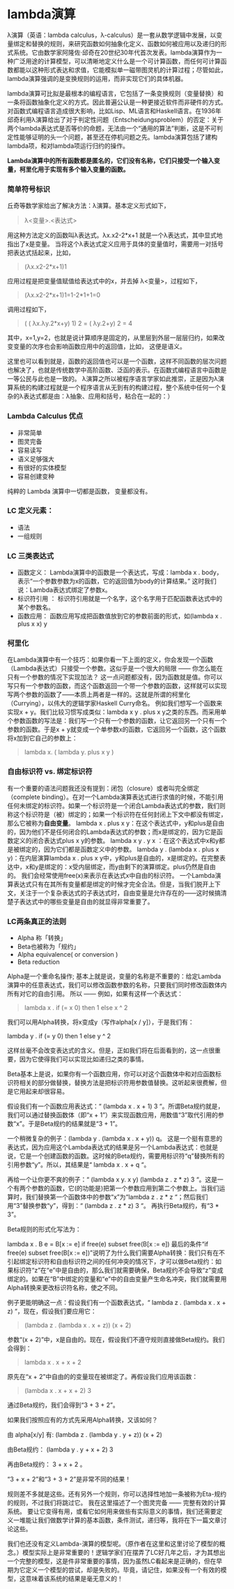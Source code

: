 # lambda演算

λ演算（英语：lambda calculus，λ-calculus）是一套从数学逻辑中发展，以变量绑定和替换的规则，来研究函数如何抽象化定义、函数如何被应用以及递归的形式系统。它由数学家阿隆佐·邱奇在20世纪30年代首次发表。lambda演算作为一种广泛用途的计算模型，可以清晰地定义什么是一个可计算函数，而任何可计算函数都能以这种形式表达和求值，它能模拟单一磁带图灵机的计算过程；尽管如此，lambda演算强调的是变换规则的运用，而非实现它们的具体机器。

lambda演算可比拟是最根本的编程语言，它包括了一条变换规则（变量替换）和一条将函数抽象化定义的方式。因此普遍公认是一种更接近软件而非硬件的方式。对函数式编程语言造成很大影响，比如Lisp、ML语言和Haskell语言。在1936年邱奇利用λ演算给出了对于判定性问题（Entscheidungsproblem）的否定：关于两个lambda表达式是否等价的命题，无法由一个“通用的算法”判断，这是不可判定性能够证明的头一个问题，甚至还在停机问题之先。lambda演算包括了建构lambda项，和对lambda项运行归约的操作。

**Lambda演算中的所有函数都是匿名的，它们没有名称，它们只接受一个输入变量，柯里化用于实现有多个输入变量的函数。**

### 简单符号标识

丘奇等数学家给出了解决方法：λ演算。基本定义形式如下，

 > λ<变量>.<表达式>

用这种方法定义的函数叫λ表达式。λx.x2-2\*x+1 就是一个λ表达式，其中显式地指出了x是变量。
当将这个λ表达式定义应用于具体的变量值时，需要用一对括号把表达式括起来，比如，

 > (λx.x2-2\*x+1)1

应用过程是把变量值赋值给表达式中的x，并去掉 λ<变量>，过程如下，

 > (λx.x2-2\*x+1)1=1-2\*1+1=0

调用过程如下，

 > ( ( λx.λy.2\*x+y) 1) 2 = ( λy.2+y) 2 = 4

其中，x=1,y=2，也就是说计算顺序是固定的，从里层到外层一层层归约，如果改变变量的次序也会影响函数应用中的返回值，比如，
这便是语义。

这里也可以看到就是，函数的返回值也可以是一个函数，这样不同函数的层次问题也解决了，也就是传统数学中高阶函数、泛函的表示。在函数式编程语言中函数是一等公民与此也是一致的。
λ演算之所以被程序语言学家如此推崇，正是因为λ演算系统的构建过程就是一个程序语言从无到有的构建过程，整个系统中任何一个复杂的λ表达式都是由：λ抽象、应用和括号，粘合在一起的：）

### Lambda Calculus 优点

   - 非常简单
   - 图灵完备
   - 容易读写
   - 语义足够强大
   - 有很好的实体模型
   - 容易创建变种

纯粹的 Lambda 演算中一切都是函数， 变量都没有。 

### LC 定义元素：

   - 语法
   - 一组规则

### LC 三类表达式
   - 函数定义： Lambda演算中的函数是一个表达式，写成：lambda x . body，表示“一个参数参数为x的函数，它的返回值为body的计算结果。” 这时我们说：Lambda表达式绑定了参数x。
   - 标识符引用 ： 标识符引用就是一个名字，这个名字用于匹配函数表达式中的某个参数名。
   - 函数应用： 函数应用写成把函数值放到它的参数前面的形式，如(lambda x . plus x x) y

### 柯里化
在Lambda演算中有一个技巧：如果你看一下上面的定义，你会发现一个函数（Lambda表达式）只接受一个参数。这似乎是一个很大的局限 —— 你怎么能在只有一个参数的情况下实现加法？
这一点问题都没有，因为函数就是值。你可以写只有一个参数的函数，而这个函数返回一个带一个参数的函数，这样就可以实现写两个参数的函数了——本质上两者是一样的。这就是所谓的柯里化（Currying），以伟大的逻辑学家Haskell Curry命名。
例如我们想写一个函数来实现x + y。我们比较习惯写成类似：lambda x y . plus x y之类的东西。而采用单个参数函数的写法是：我们写一个只有一个参数的函数，让它返回另一个只有一个参数的函数。于是x + y就变成一个单参数x的函数，它返回另一个函数，这个函数将x加到它自己的参数上：

 > lambda x. ( lambda y. plus x y )

### 自由标识符 vs. 绑定标识符
有一个重要的语法问题我还没有提到：闭包（closure）或者叫完全绑定（complete binding）。在对一个Lambda演算表达式进行求值的时候，不能引用任何未绑定的标识符。如果一个标识符是一个闭合Lambda表达式的参数，我们则称这个标识符是（被）绑定的；如果一个标识符在任何封闭上下文中都没有绑定，那么它被称为**自由变量**。
lambda x . plus x y：在这个表达式中，y和plus是自由的，因为他们不是任何闭合的Lambda表达式的参数；而x是绑定的，因为它是函数定义的闭合表达式plus x y的参数。
lambda x y . y x ：在这个表达式中x和y都是被绑定的，因为它们都是函数定义中的参数。
lambda y . (lambda x . plus x y)：在内层演算lambda x . plus x y中，y和plus是自由的，x是绑定的。在完整表达中，x和y是绑定的：x受内层绑定，而y由剩下的演算绑定。plus仍然是自由的。
我们会经常使用free(x)来表示在表达式x中自由的标识符。
一个Lambda演算表达式只有在其所有变量都是绑定的时候才完全合法。但是，当我们脱开上下文，关注于一个复杂表达式的子表达式时，自由变量是允许存在的——这时候搞清楚子表达式中的哪些变量是自由的就显得非常重要了。

### LC两条真正的法则
   - Alpha 称「转换」
   - Beta也被称为「规约」
   - Alpha equivalence( or conversion )
   - Beta reduction

Alpha是一个重命名操作; 基本上就是说，变量的名称是不重要的：给定Lambda演算中的任意表达式，我们可以修改函数参数的名称，只要我们同时修改函数体内所有对它的自由引用。
所以 —— 例如，如果有这样一个表达式：

> lambda x . if (= x 0) then 1 else x ^ 2 

我们可以用Alpha转换，将x变成y（写作alpha[x / y]），于是我们有：

lambda y . if (= y 0) then 1 else y ^ 2 

这样丝毫不会改变表达式的含义。但是，正如我们将在后面看到的，这一点很重要，因为它使得我们可以实现比如递归之类的事情。

Beta基本上是说，如果你有一个函数应用，你可以对这个函数体中和对应函数标识符相关的部分做替换，替换方法是把标识符用参数值替换。这听起来很费解，但是它用起来却很容易。

假设我们有一个函数应用表达式：“ (lambda x . x + 1) 3 “。所谓Beta规约就是，我们可以通过替换函数体（即“x + 1”）来实现函数应用，用数值“3”取代引用的参数“x”。于是Beta规约的结果就是“3 + 1”。

一个稍微复杂的例子：(lambda y . (lambda x . x + y)) q。 这是一个挺有意思的表达式，因为应用这个Lambda表达式的结果是另一个Lambda表达式：也就是说，它是一个创建函数的函数。这时候的Beta规约，需要用标识符“q”替换所有的引用参数“y”。所以，其结果是“ lambda x . x + q “。

再给一个让你更不爽的例子：“ (lambda x y. x y) (lambda z . z * z) 3 “。这是一个有两个参数的函数，它(的功能是)把第一个参数应用到第二个参数上。当我们运算时，我们替换第一个函数体中的参数“x”为“lambda z . z * z “；然后我们用“3”替换参数“y”，得到：“ (lambda z . z * z) 3 “。 再执行Beta规约，有“3 * 3”。

Beta规则的形式化写法为：

lambda x . B e = B[x := e] if free(e) subset free(B[x := e])
最后的条件“if free(e) subset free(B[x := e])”说明了为什么我们需要Alpha转换：我们只有在不引起绑定标识符和自由标识符之间的任何冲突的情况下，才可以做Beta规约：如果标识符“z”在“e”中是自由的，那么我们就需要确保，Beta规约不会导致“z”变成绑定的。如果在“B”中绑定的变量和“e”中的自由变量产生命名冲突，我们就需要用Alpha转换来更改标识符名称，使之不同。

例子更能明确这一点：假设我们有一个函数表达式，“ lambda z . (lambda x . x + z) “，现在，假设我们要应用它：
 
 > (lambda z . (lambda x . x + z)) (x + 2)

参数“(x + 2)”中，x是自由的。现在，假设我们不遵守规则直接做Beta规约。我们会得到：

 > lambda x . x + x + 2

原先在“x + 2”中自由的的变量现在被绑定了。再假设我们应用该函数：

> (lambda x . x + x + 2) 3

通过Beta规约，我们会得到“3 + 3 + 2”。

如果我们按照应有的方式先采用Alpha转换，又该如何？

由 alpha[x/y] 有: (lambda z . (lambda y . y + z)) (x + 2)

由Beta规约： (lambda y . y + x + 2) 3

再由Beta规约： 3 + x + 2 。

“3 + x + 2”和“3 + 3 + 2”是非常不同的结果！

规则差不多就是这些。还有另外一个规则，你可以选择性地加一条被称为Eta-规约的规则，不过我们将跳过它。 我在这里描述了一个图灵完备 —— 完整有效的计算系统。 要让它变得有用，或看它如何用来做些有实际意义的事情，我们还需要定义一堆能让我们做数学计算的基本函数，条件测试，递归等，我将在下一篇文章讨论这些。

我们也还没有定义Lambda-演算的模型呢。（原作者在这里和这里讨论了模型的概念。）模型实际上是非常重要的！逻辑学家们在摆弄了LC好几年之后，才为其想出一个完整的模型，这是件非常重要的事情，因为虽然LC看起来是正确的，但在早期为它定义一个模型的尝试，却是失败的。毕竟，请记住，如果没有一个有效的模型，这意味着该系统的结果是毫无意义的！

